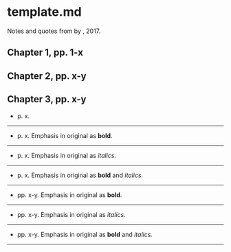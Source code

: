 
# template.md

Notes and quotes from 
by , 2017.

## Chapter 1, pp. 1-x


## Chapter 2, pp. x-y


## Chapter 3, pp. x-y


- p. x.
---------
- p. x.  Emphasis in original as **bold**.
---------
- p. x.  Emphasis in original as *italics.*
---------
- p. x.  Emphasis in original as **bold** and *italics.*
---------
- pp. x-y.  Emphasis in original as **bold**.
---------
- pp. x-y.  Emphasis in original as *italics.*
---------
- pp. x-y.  Emphasis in original as **bold** and *italics.*
---------
